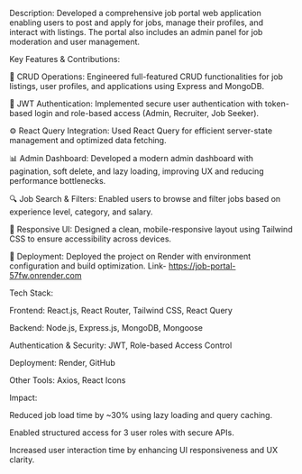 Description:
Developed a comprehensive job portal web application enabling users to post and apply for jobs, manage their profiles, and interact with listings. The portal also includes an admin panel for job moderation and user management.

Key Features & Contributions:

🔧 CRUD Operations: Engineered full-featured CRUD functionalities for job listings, user profiles, and applications using Express and MongoDB.

🔐 JWT Authentication: Implemented secure user authentication with token-based login and role-based access (Admin, Recruiter, Job Seeker).

⚙️ React Query Integration: Used React Query for efficient server-state management and optimized data fetching.

📊 Admin Dashboard: Developed a modern admin dashboard with pagination, soft delete, and lazy loading, improving UX and reducing performance bottlenecks.

🔍 Job Search & Filters: Enabled users to browse and filter jobs based on experience level, category, and salary.

🎨 Responsive UI: Designed a clean, mobile-responsive layout using Tailwind CSS to ensure accessibility across devices.

🚀 Deployment: Deployed the project on Render with environment configuration and build optimization.
    Link- https://job-portal-57fw.onrender.com


Tech Stack:

Frontend: React.js, React Router, Tailwind CSS, React Query

Backend: Node.js, Express.js, MongoDB, Mongoose

Authentication & Security: JWT, Role-based Access Control

Deployment: Render, GitHub

Other Tools: Axios, React Icons


Impact:

Reduced job load time by ~30% using lazy loading and query caching.

Enabled structured access for 3 user roles with secure APIs.

Increased user interaction time by enhancing UI responsiveness and UX clarity.

